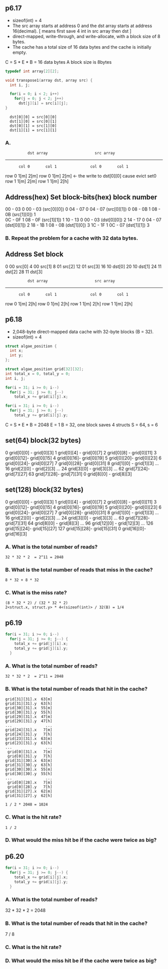 ## p6.17
+ sizeof(int) = 4
+ The src array starts at address 0 and the dst array starts at address 16(decimal).
  [ means first save 4 int in src array then dst ]
+ direct-mapped, write-through, and write-allocate, with a block size of 8 bytes.
+ The cache has a total size of 16 data bytes and the cache is initially empty.

C = S * E * B = 16 data bytes
A block size is 8bytes

```c
typedef int array[2][2];

void transpose1(array dst, array src) {
  int i, j;

  for(i = 0; i < 2; i++)
    for(j = 0; j < 2; j++)
      dst[j][i] = src[i][j];
}
```
      dst[0][0] = src[0][0]
      dst[1][0] = src[0][1]
      dst[0][1] = src[1][0]
      dst[1][1] = src[1][1]

### A.
              dst array                     src array
--------------------------------------------------------------
          col 0       col 1               col 0       col 1
row 0      1[m]        2[m]     row 0      1[m]        2[m] <- the write to dst[0][0] cause evict set0
row 1      1[m]        2[m]     row 1      1[m]        2[h]

Address(hex)        Set         block-bits(hex)           block number
----------------------------------------------------------------------
00 - 03              0          00 - 03  (src[0][0])          0
04 - 07              0          04 - 07  (src[0][1])          0
08 - 0B              1          08 - 0B  (src[1][0])          1    
0C - 0F              1          08 - 0F  (src[1][1])          1
10 - 13              0          00 - 03  (dst[0][0])          2
14 - 17              0          04 - 07  (dst[0][1])          2
18 - 1B              1          08 - 0B  (dst[1][0])          3
1C - 1F              1          0C - 07  (dst[1][1])          3

### B. Repeat the problem for a cache with 32 data bytes.

Address   Set       block
------------------------------------
0          00        src[0]
4          00        src[1]
8          01        src[2]
12         01        src[3]
16         10        dst[0]
20         10        dst[1]
24         11        dst[2]
28         11        dst[3]

              dst array                     src array
--------------------------------------------------------------
          col 0       col 1               col 0       col 1
row 0      1[m]        2[h]     row 0      1[m]        2[h]
row 1      1[m]        2[h]     row 1      1[m]        2[h]

## p6.18
+ 2,048-byte direct-mapped data cache with 32-byte blocks (B = 32).
+ sizeof(int) = 4

```c
struct algae_position {
  int x;
  int y;
};

struct algae_position grid[32][32];
int total_x = 0, total_y = 0;
int i, j;

for(i = 31; i >= 0; i--)
  for(j = 31; j >= 0; j--)
    total_x += grid[i][j].x;

for(i = 31; i >= 0; i--)
  for(j = 31; j >= 0; j--)
    total_y += grid[i][j].y;
```

C = S * E * B = 2048
E = 1
B = 32, one block saves 4 structs
S = 64, s = 6

set(64)        block(32 bytes)
------------------------------
0     grid[0][0] - grid[0][3]
1     grid[0][4] - grid[0][7]
2     grid[0][8] - grid[0][11]
3     grid[0][12]- grid[0][15]
4     grid[0][16]- grid[0][19]
5     grid[0][20]- grid[0][23]
6     grid[0][24]- grid[0][27]
7     grid[0][28]- grid[0][31]
8     grid[1][0] - grid[1][3]
...
16    grid[2][0] - grid[2][3]
...
24    grid[3][0] - grid[3][3]
...
62    grid[7][24]- grid[7][27]
63    grid[7][28]- grid[7][31]
0     grid[8][0] - grid[8][3]

set(128)     block(32 bytes)
------------------------------
0     grid[0][0] - grid[0][3]
1     grid[0][4] - grid[0][7]
2     grid[0][8] - grid[0][11]
3     grid[0][12]- grid[0][15]
4     grid[0][16]- grid[0][19]
5     grid[0][20]- grid[0][23]
6     grid[0][24]- grid[0][27]
7     grid[0][28]- grid[0][31]
8     grid[1][0] - grid[1][3]
...
16    grid[2][0] - grid[2][3]
...
24    grid[3][0] - grid[3][3]
...
63    grid[7][28]- grid[7][31]
64    grid[8][0] - grid[8][3]
...
96   grid[12][0] - grid[12][3]
...
126  grid[15][24]- grid[15][27]
127  grid[15][28]- grid[15][31]
0     grid[16][0]- grid[16][3]

### A. What is the total number of reads?

    32 * 32 * 2  = 2^11 = 2048

### B. What is the total number of reads that miss in the cache?

    8 * 32 + 8 * 32

### C. What is the miss rate?

    (8 * 32 * 2) / (32 * 32 * 2)
    2<struct.x, struct.y> * 4<(sizeof(int)> / 32(B) = 1/4

## p6.19
```c
for(i = 31; i >= 0; i--)
  for(j = 31; j >= 0; j--) {
    total_x += grid[j][i].x;
    total_y += grid[j][i].y;
  }
```

### A. What is the total number of reads?

    32 * 32 * 2  = 2^11 = 2048

### B. What is the total number of reads that hit in the cache?

    grid[31][31].x  63[m]    
    grid[31][31].y  63[h]
    grid[30][31].x  55[m]
    grid[30][31].y  55[h]
    grid[29][31].x  47[m]
    grid[29][31].y  47[h]
    ...               ...
    grid[24][31].x   7[m]
    grid[24][31].y   7[h]
    grid[23][31].x  63[m]
    grid[23][31].y  63[h]
    ...               ...
     grid[0][31].x   7[m]
     grid[0][31].y   7[h]
    grid[31][30].x  63[m]    
    grid[31][30].y  63[h]
    grid[30][30].x  55[m]
    grid[30][30].y  55[h]
    ...               ...
     grid[0][28].x   7[m]
     grid[0][28].y   7[h]
    grid[31][27].x  62[m]
    grid[31][27].y  62[h]

    1 / 2 * 2048 = 1024

### C. What is the hit rate?

    1 / 2

### D. What would the miss hit be if the cache were twice as big?

## p6.20
```c
for(i = 31; i >= 0; i--)
  for(j = 31; j >= 0; j--) {
    total_x += grid[i][j].x;
    total_y += grid[i][j].y;
  }
```
### A. What is the total number of reads?

32 * 32 * 2 = 2048

### B. What is the total number of reads that hit in the cache?

7 / 8


### C. What is the hit rate?

### D. What would the miss hit be if the cache were twice as big?

